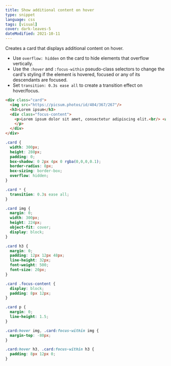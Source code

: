 ```yaml
---
title: Show additional content on hover
type: snippet
language: css
tags: [visual]
cover: dark-leaves-5
dateModified: 2021-10-11
---
```


Creates a card that displays additional content on hover.

- Use `overflow: hidden` on the card to hide elements that overflow vertically.
- Use the `:hover` and `:focus-within` pseudo-class selectors to change the card's styling if the element is hovered, focused or any of its descendants are focused.
- Set `transition: 0.3s ease all` to create a transition effect on hover/focus.


```html
<div class="card">
  <img src="https://picsum.photos/id/404/367/267"/>
  <h3>Lorem ipsum</h3>
  <div class="focus-content">
    <p>Lorem ipsum dolor sit amet, consectetur adipiscing elit.<br/> <a href="#">Link to source</a>
    </p>
  </div>
</div>
```

```css
.card {
  width: 300px;
  height: 280px;
  padding: 0;
  box-shadow: 0 2px 4px 0 rgba(0,0,0,0.1);
  border-radius: 8px;
  box-sizing: border-box;
  overflow: hidden;
}

.card * {
  transition: 0.3s ease all;
}

.card img {
  margin: 0;
  width: 300px;
  height: 224px;
  object-fit: cover;
  display: block;
}

.card h3 {
  margin: 0;
  padding: 12px 12px 48px;
  line-height: 32px;
  font-weight: 500;
  font-size: 20px;
}

.card .focus-content {
  display: block;
  padding: 8px 12px;
}

.card p {
  margin: 0;
  line-height: 1.5;
}

.card:hover img, .card:focus-within img {
  margin-top: -80px;
}

.card:hover h3, .card:focus-within h3 {
  padding: 8px 12px 0;
}
```
